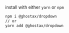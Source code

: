 install with either `yarn` or `npm`
```sh
npm i @ghostax/dropdown
// or
yarn add @ghostax/dropdown
```
